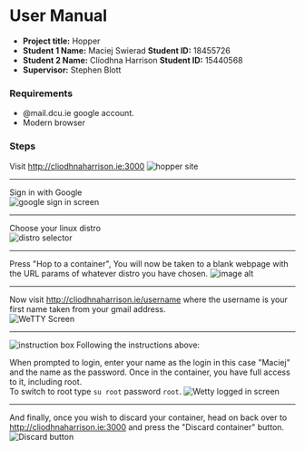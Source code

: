 # User Manual  
- **Project title:** Hopper  
- **Student 1 Name:** Maciej Swierad **Student ID:** 18455726  
- **Student 2 Name:** Clíodhna Harrison **Student ID:** 15440568  
- **Supervisor:** Stephen Blott  

### Requirements  
- @mail.dcu.ie google account.
- Modern browser

### Steps  
Visit http://cliodhnaharrison.ie:3000
![hopper site](https://i.imgur.com/rIj8sWc.png)

---------
Sign in with Google  
![google sign in screen](https://i.imgur.com/Xtmcca1.png)

---------
Choose your linux distro  
![distro selector](https://i.imgur.com/BDKSuXV.png)

---------
Press "Hop to a container", You will now be taken to a blank webpage with the URL params of whatever distro you have chosen.
![image alt](https://i.imgur.com/X6ZFp2I.png)

---------

Now visit http://cliodhnaharrison.ie/username where the username is your first name taken from your gmail address.  
![WeTTY Screen](https://i.imgur.com/8dOZbua.png)

---------
![instruction box](https://i.imgur.com/G2W9bhX.png)
Following the instructions above:  

When prompted to login, enter your name as the login in this case "Maciej" and the name as the password. Once in the container, you have full access to it, including root.  
To switch to root type ```su root``` password ```root```.
![Wetty logged in screen](https://i.imgur.com/8Uy1XXa.png)  

---------
And finally, once you wish to discard your container, head on back over to http://cliodhnaharrison.ie:3000 and press the "Discard container" button.
![Discard button](https://i.imgur.com/FwkmTyX.png)